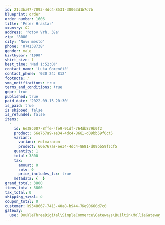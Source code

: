 ```yaml
---
id: 21c3ba07-7093-4dc4-8531-38063d1b7d7b
blueprint: order
order_number: 1606
title: 'Peter Hrastar'
country: SI
address: 'Potov Vrh, 32a'
zip: '8000'
city: 'Novo mesto'
phone: '070138738'
gender: male
birthyear: '1999'
shirt_size: l
best_time: 'Nad 1:52:00'
contact_name: 'Luka Gorenčič'
contact_phone: '030 247 812'
footnote: /
sms_notifications: true
terms_and_conditions: true
gdpr: true
published: true
paid_date: '2022-09-15 20:30'
is_paid: true
is_shipped: false
is_refunded: false
items:
  -
    id: 6e38c007-8ffe-4fe9-91df-764db879b0f2
    product: 66e767a9-ee34-4dc4-8681-d09bb59f0cf5
    variant:
      variant: Polmaraton
      product: 66e767a9-ee34-4dc4-8681-d09bb59f0cf5
    quantity: 1
    total: 3800
    tax:
      amount: 0
      rate: 0
      price_includes_tax: true
    metadata: {  }
grand_total: 3800
items_total: 3800
tax_total: 0
shipping_total: 0
coupon_total: 0
customer: b9348667-7413-40a8-b944-76e90660d7c0
gateway:
  use: DoubleThreeDigital\SimpleCommerce\Gateways\Builtin\MollieGateway
---
```

